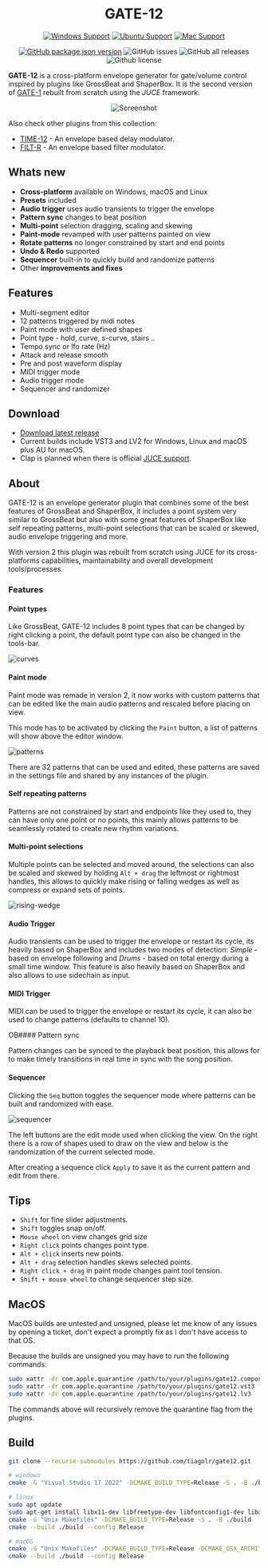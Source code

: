 <h1 align="center">
  <!-- <img src="doc/logo.png" width="200" style="padding: 5px;" /> -->
  GATE-12
  <br>
</h1>
<div align="center">

[![Windows Support](https://img.shields.io/badge/Windows-0078D6?style=for-the-badge&logo=windows&logoColor=white)](https://github.com/tiagolr/gate12/releases)
[![Ubuntu Support](https://img.shields.io/badge/Linux-E95420?style=for-the-badge&logo=linux&logoColor=white)](https://github.com/tiagolr/gate12/releases)
[![Mac Support](https://img.shields.io/badge/MACOS-adb8c5?style=for-the-badge&logo=macos&logoColor=white)](https://github.com/tiagolr/gate12/releases)

</div>
<div align="center">

[![GitHub package.json version](https://img.shields.io/github/v/release/tiagolr/gate12?color=%40&label=latest)](https://github.com/tiagolr/gate12/releases/latest)
![GitHub issues](https://img.shields.io/github/issues-raw/tiagolr/gate12)
![GitHub all releases](https://img.shields.io/github/downloads/tiagolr/gate12/total)
![Github license](https://img.shields.io/github/license/tiagolr/gate12)

</div>

**GATE-12** is a cross-platform envelope generator for gate/volume control inspired by plugins like GrossBeat and ShaperBox. It is the second version of [GATE-1](https://github.com/tiagolr/gate1) rebuilt from scratch using the _JUCE_ framework.

<div align="center">

![Screenshot](./doc/gate12.png)

</div>


Also check other plugins from this collection:

* [TIME-12](https://github.com/tiagolr/time12) - An envelope based delay modulator.
* [FILT-R](https://github.com/tiagolr/filtr) - An envelope based filter modulator.

## Whats new

  * **Cross-platform** available on Windows, macOS and Linux
  * **Presets** included
  * **Audio trigger** uses audio transients to trigger the envelope
  * **Pattern sync** changes to beat position
  * **Multi-point** selection dragging, scaling and skewing
  * **Paint-mode** revamped with user patterns painted on view
  * **Rotate patterns** no longer constrained by start and end points
  * **Undo & Redo** supported
  * **Sequencer** built-in to quickly build and randomize patterns
  * Other **improvements and fixes**

## Features

  * Multi-segment editor
  * 12 patterns triggered by midi notes
  * Paint mode with user defined shapes
  * Point type - hold, curve, s-curve, stairs ..
  * Tempo sync or lfo rate (Hz)
  * Attack and release smooth
  * Pre and post waveform display
  * MIDI trigger mode
  * Audio trigger mode
  * Sequencer and randomizer

## Download

* [Download latest release](https://github.com/tiagolr/gate12/releases)
* Current builds include VST3 and LV2 for Windows, Linux and macOS plus AU for macOS.
* Clap is planned when there is official [JUCE support](https://juce.com/blog/juce-roadmap-update-q3-2024/).

## About

GATE-12 is an envelope generator plugin that combines some of the best features of GrossBeat and ShaperBox, it includes a point system very similar to GrossBeat but also with some great features of ShaperBox like self repeating patterns, multi-point selections that can be scaled or skewed, audio envelope triggering and more.

With version 2 this plugin was rebuilt from scratch using JUCE for its cross-platforms capabilities, maintainability and overall development tools/processes.

### Features

#### Point types

Like GrossBeat, GATE-12 includes 8 point types that can be changed by right clicking a point, the default point type can also be changed in the tools-bar.

![curves](/doc/curves.png)

#### Paint mode

Paint mode was remade in version 2, it now works with custom patterns that can be edited like the main audio patterns and rescaled before placing on view.

This mode has to be activated by clicking the `Paint` button, a list of patterns will show above the editor window.

![patterns](/doc/patterns.png)

There are 32 patterns that can be used and edited, these patterns are saved in the settings file and shared by any instances of the plugin.

#### Self repeating patterns

Patterns are not constrained by start and endpoints like they used to, they can have only one point or no points, this mainly allows patterns to be seamlessly rotated to create new rhythm variations.

#### Multi-point selections

Multiple points can be selected and moved around, the selections can also be scaled and skewed by holding `Alt + drag` the leftmost or rightmost handles, this allows to quickly make rising or falling wedges as well as compress or expand sets of points.

![rising-wedge](/doc/rising-wedge.png)

#### Audio Trigger

Audio transients can be used to trigger the envelope or restart its cycle, its heavily based on ShaperBox and includes two modes of detection: *Simple* - based on envelope following and *Drums* - based on total energy during a small time window. This feature is also heavily based on ShaperBox and also allows to use sidechain as input.

#### MIDI Trigger

MIDI can be used to trigger the envelope or restart its cycle, it can also be used to change patterns (defaults to channel 10).

OB#### Pattern sync

Pattern changes can be synced to the playback beat position, this allows for to make timely transitions in real time in sync with the song position.

#### Sequencer

Clicking the `Seq` button toggles the sequencer mode where patterns can be built and randomized with ease.

![sequencer](/doc/sequencer.png)

The left buttons are the edit mode used when clicking the view. On the right there is a row of shapes used to draw on the view and below is the randomization of the current selected mode.

After creating a sequence click `Apply` to save it as the current pattern and edit from there.

## Tips

- `Shift` for fine slider adjustments.
- `Shift` toggles snap on/off.
- `Mouse wheel` on view changes grid size
- `Right click` points changes point type.
- `Alt + click` inserts new points.
- `Alt + drag` selection handles skews selected points.
- `Right click + drag` in paint mode changes paint tool tension.
- `Shift + mouse wheel` to change sequencer step size.

## MacOS

MacOS builds are untested and unsigned, please let me know of any issues by opening a ticket, don't expect a promptly fix as I don't have access to that OS.

Because the builds are unsigned you may have to run the following commands:

```bash
sudo xattr -dr com.apple.quarantine /path/to/your/plugins/gate12.component
sudo xattr -dr com.apple.quarantine /path/to/your/plugins/gate12.vst3
sudo xattr -dr com.apple.quarantine /path/to/your/plugins/gate12.lv3
```

The commands above will recursively remove the quarantine flag from the plugins.

## Build

```bash
git clone --recurse-submodules https://github.com/tiagolr/gate12.git

# windows
cmake -G "Visual Studio 17 2022" -DCMAKE_BUILD_TYPE=Release -S . -B ./build

# linux
sudo apt update
sudo apt-get install libx11-dev libfreetype-dev libfontconfig1-dev libasound2-dev libxrandr-dev libxinerama-dev libxcursor-dev
cmake -G "Unix Makefiles" -DCMAKE_BUILD_TYPE=Release -S . -B ./build
cmake --build ./build --config Release

# macOS
cmake -G "Unix Makefiles" -DCMAKE_BUILD_TYPE=Release -DCMAKE_OSX_ARCHITECTURES="x86_64;arm64" -S . -B ./build
cmake --build ./build --config Release
```

